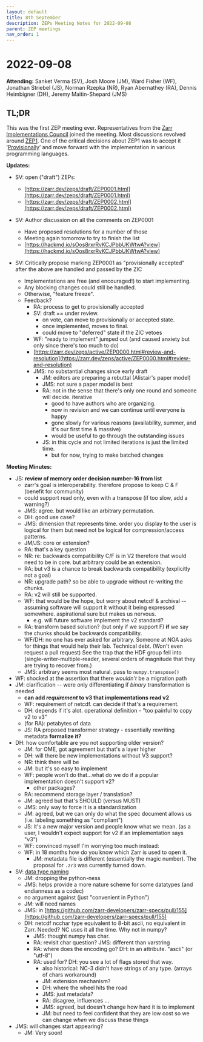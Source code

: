 ```yaml
---
layout: default
title: 8th September
description: ZEPs Meeting Notes for 2022-09-08
parent: ZEP meetings
nav_order: 1
---
```


# 2022-09-08

**Attending:** Sanket Verma (SV), Josh Moore (JM), Ward Fisher (WF), Jonathan Striebel (JS), Norman Rzepka (NR), Ryan Abernathey (RA), Dennis Heimbigner (DH), Jeremy Maitin-Shepard (JMS)

## TL;DR

This was the first ZEP meeting ever. Representatives from the [Zarr Implementations Council](https://github.com/zarr-developers/governance/blob/main/GOVERNANCE.md#zarr-implementation-council-zic) joined the meeting. Most discussions revolved around [ZEP1](https://zarr.dev/zeps/draft/ZEP0001.html). One of the critical decisions about ZEP1 was to accept it ‘[Provisionally](https://zarr.dev/zeps/active/ZEP0000.html#review-and-resolution)’ and move forward with the implementation in various programming languages.

**Updates:**
- SV: open ("draft") ZEPs:
  - [https://zarr.dev/zeps/draft/ZEP0001.html](https://zarr.dev/zeps/draft/ZEP0001.html)
  - [https://zarr.dev/zeps/draft/ZEP0002.html](https://zarr.dev/zeps/draft/ZEP0002.html)
- SV: Author discussion on all the comments on ZEP0001
  - Have proposed resolutions for a number of those 
  - Meeting again tomorrow to try to finish the list
  - [https://hackmd.io/sOos8rxrRvKCJPbbUKWtwA?view](https://hackmd.io/sOos8rxrRvKCJPbbUKWtwA?view)
  
- SV: Critically propose marking ZEP0001 as "provisionally accepted" after the above are handled and passed by the ZIC
  - Implementations are free (and encouraged!) to start implementing.
  - Any blocking changes could still be handled.
  - Otherwise, "feature freeze".
  - Feedback?
    - RA: process to get to provisionally accepted
    - SV: draft == under review.
      - on vote, can move to provisionally or accepted state.
      - once implemented, moves to final.
      - could move to "deferred" state if the ZIC vetoes
    - WF: "ready to implement" jumped out (and caused anxiety but only since there's too much to do)
    - [https://zarr.dev/zeps/active/ZEP0000.html#review-and-resolution](https://zarr.dev/zeps/active/ZEP0000.html#review-and-resolution)
    - JMS: no substantial changes since early draft
      - JM: editors are preparing a rebuttal (Alistair's paper model)
      - JMS: not sure a paper model is best
      - RA: not in the sense that there's only one round and someone will decide. iterative
        - good to have authors who are organizing.
        - now in revision and we can continue until everyone is happy
        - gone slowly for various reasons (availability, summer, and it's our first time & massive)
        - would be useful to go through the outstanding issues
      - JS: in this cycle and not limited iterations is just the limited time.
        - but for now, trying to make batched changes

**Meeting Minutes:**
- JS: **review of memory order decision number-16 from list**
  - zarr's goal is interoperability. therefore propose to keep C & F (benefit for community)
  - could support read only, even with a transpose (if too slow, add a warning?)
  - JMS: agree. but would like an arbitrary permutation.
  - DH: good use case?
  - JMS: dimension that represents time. order you display to the user is logical for them but need not be logical for compression/access patterns.
  - JM/JS: core or extension?
  - RA: that's a key question
  - NR: re: backwards compatibility C/F is in V2 therefore that would need to be in core. but arbitrary could be an extension.
  - RA: but v3 is a chance to break backwards compatibility (explicitly not a goal)
  - NR: upgrade path? so be able to upgrade without re-writing the chunks.
  - RA: v2 will still be supported.
  - WF: that would be the hope, but worry about netcdf & archival -- assuming software will support it without it being expressed somewhere. aspirational sure but makes us nervous.
    - e.g. will future software implement the v2 standard?
  - RA: transform based solution? (but only if we support F) **if** we say the chunks should be backwards compatibility.
  - WF/DH: no one has ever asked for arbitrary. Someone at NOA asks for things that would help their lab. Technical debt. (Won't even request a pull request) See the trap that the HDF group fell into (single-writer-multiple-reader, several orders of magnitude that they are trying to recover from.)
  - JMS: arbitrary seems most natural. pass to `numpy.transpose()`
- WF: shocked at the assertion that there _wouldn't_ be a migration path
- JM: clarification -- were only differentiating if _binary_ transformation is needed
  - **can add _requirement_ to v3 that implementations read v2**
  - WF: requirement of netcdf. can decide if that's a requirement.
  - DH: depends if it's alot. operational definition - "too painful to copy v2 to v3"
  - (for RA): petabytes of data
  - JS: RA proposed transformer strategy - essentially rewriting metadata **formalize it?**
- DH: how comfortable are you not supporting older version?
  - JM: for OME, got agreement but that's a layer higher
  - DH: will there be new implementations without V3 support?
  - NR: think there will be
  - JM: but it's so easy to implement
  - WF: people won't do that...what do we do if a popular implementation doesn't support v2?
    - other packages?
  - RA: recommend storage layer / translation?
  - JM: agreed but that's SHOULD (versus MUST)
  - JMS: only way to force it is a standardization
  - JM: agreed, but we can only do what the spec document allows us (i.e. labeling something as "compliant")
  - JS: it's a new major version and people know what we mean. (as a user, I wouldn't expect support for v2 if an implementation says "v3")
  - WF: convinced myself I'm worrying too much instead:
  - WF: in 18 months how do you know which Zarr is used to open it.
    - JM: metadata file is different (essentially the magic number). The proposal for `.zr3` was currently turned down.
- SV: [data type naming](https://github.com/zarr-developers/zarr-specs/pull/149#discussion_r929140806)
  - JM: dropping the python-ness
  - JMS: helps provide a more nature scheme for some datatypes (and endianness as a codec)
  - no argument against (just "convenient in Python")
  - JM: will need names
  - JMS: in [https://github.com/zarr-developers/zarr-specs/pull/155](https://github.com/zarr-developers/zarr-specs/pull/155)
  - DH: netcdf ncchar type equivalent to 8-bit ascii, no equivalent in Zarr. Needed? NC uses it all the time. Why not in numpy?
    - JMS: thought numpy has char.
    - RA: revisit char question? JMS: different than varstring
    - RA: where does the encoding go? DH: in an attribute. "ascii" (or "utf-8")
    - RA: used for? DH: you see a lot of flags stored that way.
      - also historical: NC-3 didn't have strings of any type. (arrays of chars workaround)
      - JM: extension mechanism?
      - DH: where the wheel hits the road
      - JMS: just metadata?
      - RA: disagree, influences ...
      - JMS: agreed, but doesn't change how hard it is to implement
      - JM: but need to feel confident that they are low cost so we can change *when* we discuss these things
- JMS: will changes start appearing?
  - JM: Very soon!